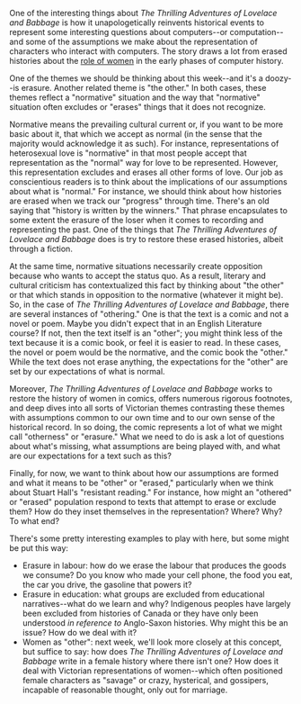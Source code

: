 One of the interesting things about *The Thrilling Adventures of Lovelace and Babbage* is how it unapologetically reinvents historical events to represent some interesting questions about computers--or computation--and some of the assumptions we make about the representation of characters who interact with computers. The story draws a lot from erased histories about the [role of women](https://en.wikipedia.org/wiki/Women_in_computing) in the early phases of computer history. 

One of the themes we should be thinking about this week--and it's a doozy--is erasure. Another related theme is "the other." In both cases, these themes reflect a "normative" situation and the way that "normative" situation often excludes or "erases" things that it does not recognize. 

Normative means the prevailing cultural current or, if you want to be more basic about it, that which we accept as normal (in the sense that the majority would acknowledge it as such). For instance, representations of heterosexual love is "normative" in that most people accept that representation as the "normal" way for love to be represented. However, this representation excludes and erases all other forms of love. Our job as conscientious readers is to think about the implications of our assumptions about what is "normal." For instance, we should think about how histories are erased when we track our "progress" through time. There's an old saying that "history is written by the winners." That phrase encapsulates to some extent the erasure of the loser when it comes to recording and representing the past. One of the things that *The Thrilling Adventures of Lovelace and Babbage* does is try to restore these erased histories, albeit through a fiction. 

At the same time, normative situations necessarily create opposition because who wants to accept the status quo. As a result, literary and cultural criticism has contextualized this fact by thinking about "the other" or that which stands in opposition to the normative (whatever it might be). So, in the case of *The Thrilling Adventures of Lovelace and Babbage*, there are several instances of "othering." One is that the text is a comic and not a novel or poem. Maybe you didn't expect that in an English Literature course? If not, then the text itself is an "other"; you might think less of the text because it is a comic book, or feel it is easier to read. In these cases, the novel or poem would be the normative, and the comic book the "other." While the text does not erase anything, the expectations for the "other" are set by our expectations of what is normal. 

Moreover, *The Thrilling Adventures of Lovelace and Babbage* works to restore the history of women in comics, offers numerous rigorous footnotes, and deep dives into all sorts of Victorian themes contrasting these themes with assumptions common to our own time and to our own sense of the historical record. In so doing, the comic represents a lot of what we might call "otherness" or "erasure." What we need to do is ask a lot of questions about what's missing, what assumptions are being played with, and what are our expectations for a text such as this?

Finally, for now, we want to think about how our assumptions are formed and what it means to be "other" or "erased," particularly when we think about Stuart Hall's "resistant reading." For instance, how might an "othered" or "erased" population respond to texts that attempt to erase or exclude them? How do they inset themselves in the representation? Where? Why? To what end? 

There's some pretty interesting examples to play with here, but some might be put this way:

- Erasure in labour: how do we erase the labour that produces the goods we consume? Do you know who made your cell phone, the food you eat, the car you drive, the gasoline that powers it? 
- Erasure in education: what groups are excluded from educational narratives--what do we learn and why? Indigenous peoples have largely been excluded from histories of Canada or they have only been understood *in reference to* Anglo-Saxon histories. Why might this be an issue? How do we deal with it? 
- Women as "other": next week, we'll look more closely at this concept, but suffice to say: how does *The Thrilling Adventures of Lovelace and Babbage* write in a female history where there isn't one? How does it deal with Victorian representations of women--which often positioned female characters as "savage" or crazy, hysterical, and gossipers, incapable of reasonable thought, only out for marriage.